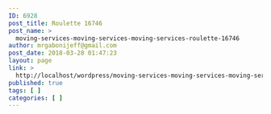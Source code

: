 ```yaml
---
ID: 6928
post_title: Roulette 16746
post_name: >
  moving-services-moving-services-moving-services-roulette-16746
author: mrgabonijeff@gmail.com
post_date: 2018-03-28 01:47:23
layout: page
link: >
  http://localhost/wordpress/moving-services-moving-services-moving-services-roulette-16746/
published: true
tags: [ ]
categories: [ ]
---
```


